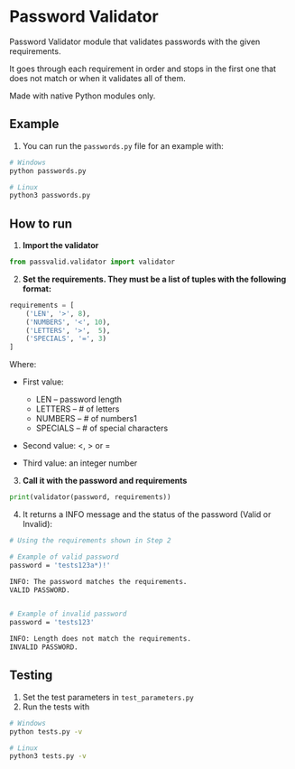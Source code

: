 # Password Validator

Password Validator module that validates passwords with the given requirements.

It goes through each requirement in order and stops in the first one that does not match or when it validates all of them.

Made with native Python modules only.

## Example

1. You can run the `passwords.py` file for an example with:
```bash
# Windows
python passwords.py

# Linux
python3 passwords.py 
```
## How to run

1. **Import the validator**
```python
from passvalid.validator import validator
```

2. **Set the requirements. They must be a list of tuples with the following format:**
```python
requirements = [
    ('LEN', '>', 8),
    ('NUMBERS', '<', 10),
    ('LETTERS', '>',  5),
    ('SPECIALS', '=', 3)
]
```
Where:
 - First value:

     - LEN – password length
     - LETTERS – # of letters
     - NUMBERS – # of numbers1
     - SPECIALS – # of special characters

- Second value: <, > or =

- Third value: an integer number

3. **Call it with the password and requirements**
```python
print(validator(password, requirements))
```

4. It returns a INFO message and the status of the password (Valid or Invalid):
```bash
# Using the requirements shown in Step 2

# Example of valid password
password = 'tests123a*)!'

INFO: The password matches the requirements.
VALID PASSWORD.


# Example of invalid password
password = 'tests123'

INFO: Length does not match the requirements.
INVALID PASSWORD.
```

## Testing

1. Set the test parameters in `test_parameters.py`
2. Run the tests with
```bash
# Windows
python tests.py -v

# Linux
python3 tests.py -v
```